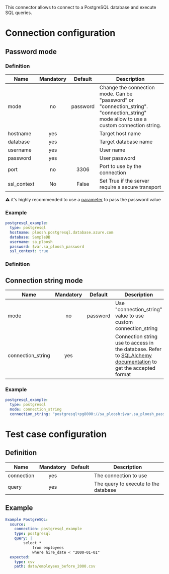 This connector allows to connect to a PostgreSQL database and execute SQL queries.

# Connection configuration
## Password mode
### Definition
| Name          | Mandatory | Default    | Description |
|---------------|:---------:|:----------:|-------------|
| mode          | no        |  password  | Change the connection mode. Can be "password" or "connection_string". "connection_string" mode allow to use a custom connection string.
| hostname      | yes       |            | Target host name
| database      | yes       |            | Target database name
| username      | yes       |            | User name
| password      | yes       |            | User password
| port          | no        | 3306       | Port to use by the connection
| ssl_context   | No        | False      | Set True if the server require a secure transport

:warning: it's highly recommended to use a [parameter](/Custom-parameters) to pass the password value

### Example
``` yaml
postgresql_example:
  type: postgresql
  hostname: ploosh.postgresql.database.azure.com
  database: SampleDB
  username: sa_ploosh
  password: $var.sa_ploosh_password 
  ssl_context: true
```

### Definition
## Connection string mode
| Name              | Mandatory | Default                       | Description |
|-------------------|:---------:|:-----------------------------:|-------------|
| mode              | no        |  password                     | Use "connection_string" value to use custom connection_string
| connection_string | yes       |                               | Connection string use to access in the database. Refer to [SQLAlchemy documentation](https://docs.sqlalchemy.org/en/20/dialects/postgresql.html) to get the accepted format

### Example
``` yaml
postgresql_example:
  type: postgresql
  mode: connection_string
  connection_string: "postgresql+pg8000://sa_ploosh:$var.sa_ploosh_password@ploosh.postgresql.database.azure.com/SampleDB"
```

# Test case configuration
## Definition
| Name              | Mandatory | Default                       | Description |
|-------------------|:---------:|:-----------------------------:|-------------|
| connection        | yes       |                               | The connection to use 
| query             | yes       |                               | The query to execute to the database

## Example
``` yaml
Example PostgreSQL:
  source:
    connection: postgresql_example
    type: postgresql
    query: | 
        select * 
            from employees
            where hire_date < "2000-01-01"
  expected:
    type: csv
    path: data/employees_before_2000.csv
```